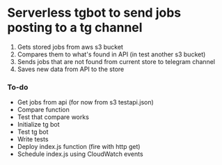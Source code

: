 # Serverless tgbot to send jobs posting to a tg channel

1. Gets stored jobs from aws s3 bucket
2. Compares them to what's found in API (in test another s3 bucket)
3. Sends jobs that are not found from current store to telegram channel
4. Saves new data from API to the store

### To-do

- Get jobs from api (for now from s3 testapi.json)
- Compare function
- Test that compare works
- Initialize tg bot
- Test tg bot
- Write tests
- Deploy index.js function (fire with http get)
- Schedule index.js using CloudWatch events
